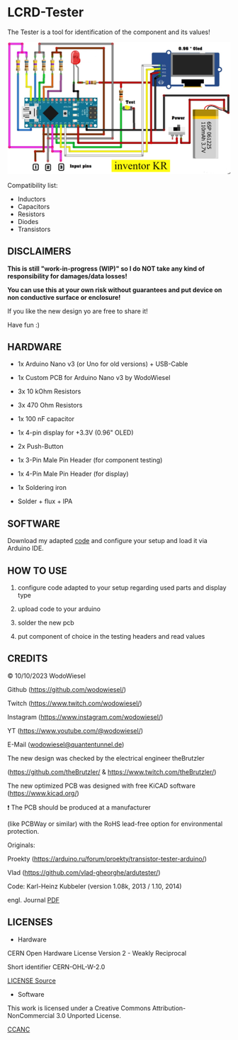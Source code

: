 # LCRD-Tester

The Tester is a tool for identification of the component and its values!

![PCB](/docs/electronic-component-tester-nano.png/)

Compatibility list:

- Inductors
- Capacitors
- Resistors
- Diodes
- Transistors

## DISCLAIMERS

**This is still "work-in-progress (WIP)" so I do NOT take any kind of responsibility for damages/data losses!**

**You can use this at your own risk without guarantees and put device on non conductive surface or enclosure!**

If you like the new design yo are free to share it!

Have fun :)

## HARDWARE

- 1x Arduino Nano v3 (or Uno for old versions) + USB-Cable
- 1x Custom PCB for Arduino Nano v3 by WodoWiesel
- 3x 10 kOhm Resistors
- 3x 470 Ohm Resistors
- 1x 100 nF capacitor
- 1x 4-pin display for +3.3V (0.96" OLED)
- 2x Push-Button
- 1x 3-Pin Male Pin Header (for component testing)
- 1x 4-Pin Male Pin Header (for display)

- 1x Soldering iron
- Solder + flux + IPA

## SOFTWARE

Download my adapted [code](/code-aduino/LCRDT-Tester-WodoWiesel.ino) and configure your setup and load it via Arduino IDE.

## HOW TO USE

1. configure code adapted to your setup regarding used parts and display type

2. upload code to your arduino

3. solder the new pcb

4. put component of choice in the testing headers and read values

## CREDITS

:copyright: 10/10/2023 WodoWiesel

Github (https://github.com/wodowiesel/)

Twitch (https://www.twitch.com/wodowiesel/)

Instagram (https://www.instagram.com/wodowiesel/)

YT (https://www.youtube.com/@wodowiesel/)

E-Mail (wodowiesel@quantentunnel.de)

The new design was checked by the electrical engineer theBrutzler

(https://github.com/theBrutzler/ & https://www.twitch.com/theBrutzler/)

The new optimized PCB was designed with free KiCAD software (https://www.kicad.org/)

:heavy_exclamation_mark: The PCB should be produced at a manufacturer

(like PCBWay or similar) with the RoHS lead-free option for environmental protection.

Originals:

Proekty (https://arduino.ru/forum/proekty/transistor-tester-arduino/)

Vlad (https://github.com/vlad-gheorghe/ardutester/)

Code: Karl-Heinz Kubbeler (version 1.08k, 2013 / 1.10, 2014) 

engl. Journal [PDF](/docs/ttester_eng108k.pdf)

## LICENSES

- Hardware

CERN Open Hardware License Version 2 - Weakly Reciprocal

Short identifier CERN-OHL-W-2.0

[LICENSE Source](https://spdx.org/licenses/CERN-OHL-W-2.0.html)

- Software

This work is licensed under a Creative Commons Attribution-NonCommercial 3.0 Unported License.

[CCANC](http://creativecommons.org/licenses/by-nc/3.0/)
